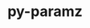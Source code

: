 ---
title: "py-paramz"
layout: cache
categories: [package, v0.18.0]
meta: {"versions": ["0.9.5"], "compilers": ["gcc@=7.5.0"], "oss": ["ubuntu18.04"], "platforms": ["linux"], "targets": ["x86_64"], "stacks": ["e4s", "root"], "num_specs": 1, "num_specs_by_stack": {"e4s": 1, "root": 1}}
spec_details: [{"hash": "wu6q5zr4eqaf5v5wtg7t2rdt7rvfvsta", "compiler": "gcc@=7.5.0", "versions": ["0.9.5"], "os": "ubuntu18.04", "platform": "linux", "target": "x86_64", "variants": [], "stacks": ["e4s", "root"], "size": "-", "tarball": "https://binaries.spack.io/v0.18.0/build_cache/linux-ubuntu18.04-x86_64/gcc-7.5.0/py-paramz-0.9.5/linux-ubuntu18.04-x86_64-gcc-7.5.0-py-paramz-0.9.5-wu6q5zr4eqaf5v5wtg7t2rdt7rvfvsta.spack"}]
---